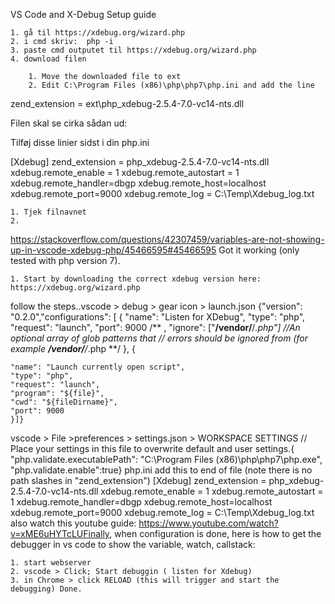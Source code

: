 

VS Code and X-Debug Setup guide




	1. gå til https://xdebug.org/wizard.php
	2. i cmd skriv:  php -i
	3. paste cmd outputet til https://xdebug.org/wizard.php
	4. download filen

		1. Move the downloaded file to ext
		2. Edit C:\Program Files (x86)\php\php7\php.ini and add the line
zend_extension = ext\php_xdebug-2.5.4-7.0-vc14-nts.dll



Filen skal se cirka sådan ud:

Tilføj disse linier sidst i din php.ini

[Xdebug]
zend_extension = php_xdebug-2.5.4-7.0-vc14-nts.dll
xdebug.remote_enable = 1
xdebug.remote_autostart = 1
xdebug.remote_handler=dbgp
xdebug.remote_host=localhost
xdebug.remote_port=9000
xdebug.remote_log = C:\Temp\Xdebug_log.txt





	1. Tjek filnavnet
	2. 




https://stackoverflow.com/questions/42307459/variables-are-not-showing-up-in-vscode-xdebug-php/45466595#45466595
Got it working (only tested with php version 7).

	1. Start by downloading the correct xdebug version here: https://xdebug.org/wizard.php

follow the steps..vscode > debug > gear icon > launch.json
{"version": "0.2.0","configurations": [
    {
        "name": "Listen for XDebug",
        "type": "php",
        "request": "launch",
        "port": 9000
          /**
          , "ignore": ["**/vendor/**/*.php"]
          //An optional array of glob patterns that
          // errors should be ignored from (for example **/vendor/**/*.php
          **/
    },
    {

    "name": "Launch currently open script",
    "type": "php",
    "request": "launch",
    "program": "${file}",
    "cwd": "${fileDirname}",
    "port": 9000
    }]}
vscode > File >preferences > settings.json > WORKSPACE SETTINGS
    // Place your settings in this file to overwrite default and user settings.{
      "php.validate.executablePath": "C:\\Program Files (x86)\\php\\php7\\php.exe",
      "php.validate.enable":true}
php.ini add this to end of file (note there is no path slashes in "zend_extension")
[Xdebug]
zend_extension = php_xdebug-2.5.4-7.0-vc14-nts.dll
xdebug.remote_enable = 1
xdebug.remote_autostart = 1
xdebug.remote_handler=dbgp
xdebug.remote_host=localhost
xdebug.remote_port=9000
xdebug.remote_log = C:\Temp\Xdebug_log.txt
also watch this youtube guide:
https://www.youtube.com/watch?v=xME6uHYTcLUFinally, when configuration is done, here is how to get the debugger in vs code to show the variable, watch, callstack:

	1. start webserver
	2. vscode > Click; Start debuggin ( listen for Xdebug)
	3. in Chrome > click RELOAD (this will trigger and start the debugging) Done.



























